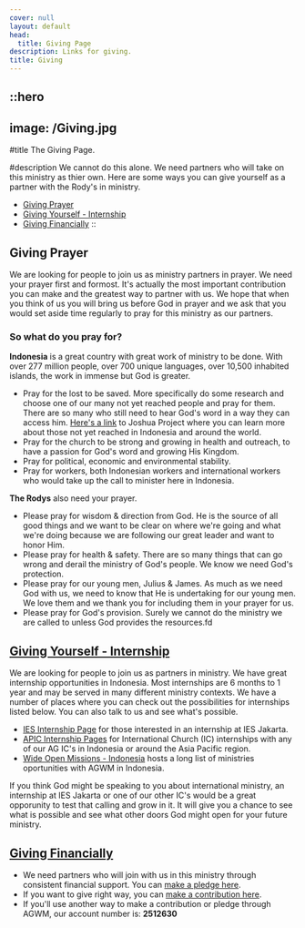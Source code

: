```yaml
---
cover: null
layout: default
head:
  title: Giving Page
description: Links for giving.
title: Giving
---
```


::hero
---
image: /Giving.jpg
---
#title
The Giving Page.

#description
We cannot do this alone.  We need partners who will take on this ministry as thier own. Here are some ways  you can give yourself as a partner with the Rody's in ministry.

- [Giving Prayer](#giving-prayer)
- [Giving Yourself - Internship](#giving-yourself-internship)
- [Giving Financially](#giving-financially)
::

## Giving Prayer

We are looking for people to join us as ministry partners in prayer. We need your prayer first and formost. It's actually the most important contribution you can make and the greatest way to partner with us. We hope that when you think of us you will bring us before God in prayer and we ask that you would set aside time regularly to pray for this ministry as our partners.

### So what do you pray for?

**Indonesia** is a great country with great work of ministry to be done. With over 277 million people, over 700 unique languages, over 10,500 inhabited islands, the work in immense but God is greater.

- Pray for the lost to be saved. More specifically do some research and choose one of our many not yet reached people and pray for them. There are so many who still need to hear God's word in a way they can access him. [Here's a link](https://joshuaproject.net/countries/ID) to Joshua Project where you can learn more about those not yet reached in Indonesia and around the world.
- Pray for the church to be strong and growing in health and outreach, to have a passion for God's word and growing His Kingdom.
- Pray for political, economic and environmental stability.
- Pray for workers, both Indonesian workers and international workers who would take up the call to minister here in Indonesia.

**The Rodys** also need your prayer.

- Please pray for wisdom & direction from God. He is the source of all good things and we want to be clear on where we're going and what we're doing because we are following our great leader and want to honor Him.
- Please pray for health & safety. There are so many things that can go wrong and derail the ministry of God's people. We know we need God's protection.
- Please pray for our young men, Julius & James. As much as we need God with us, we need to know that He is undertaking for our young men. We love them and we thank you for including them in your prayer for us.
- Please pray for God's provision. Surely we cannot do the ministry we are called to unless God provides the resources.fd

## [Giving Yourself - Internship](https://agwm.org/en/go/)

We are looking for people to join us as partners in ministry. We have great internship opportunities in Indonesia. Most internships are 6 months to 1 year and may be served in many different ministry contexts. We have a number of places where you can check out the possibilities for internships listed below. You can also talk to us and see what's possible.

- [IES Internship Page](https://iesjakarta.org/internships) for those interested in an internship at IES Jakarta.
- [APIC Internship Pages](https://apicinternships.org/) for International Church (IC) internships with any of our AG IC's in Indonesia or around the Asia Pacific region.
- [Wide Open Missions - Indonesia](https://wideopenmissions.org/opportunities?r=asia-pacific\&f=indonesia) hosts a long list of ministries oportunities with AGWM in Indonesia.

If you think God might be speaking to you about international ministry, an internship at IES Jakarta or one of our other IC's would be a great opporunity to test that calling and grow in it. It will give you a chance to see what is possible and see what other doors God might open for your future ministry.

## [Giving Financially](https://giving.ag.org/donate/aed0d660-415b-4d42-b8b1-c62023daa83b)

- We need partners who will join with us in this ministry through consistent financial support. You can [make a pledge here](https://commitment.agwm.org/?AcctNo=2512630).
- If you want to give right way, you can [make a contribution here](https://giving.ag.org/donate/aed0d660-415b-4d42-b8b1-c62023daa83b).
- If you'll use another way to make a contribution or pledge through AGWM, our account number is: **2512630**
